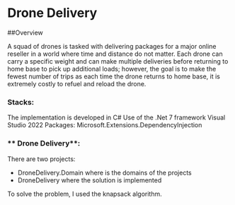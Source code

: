 # Drone Delivery

##Overview

A squad of drones is tasked with delivering packages for a major online reseller in a world where time and distance do not matter. Each drone can carry a specific weight and 
can make multiple deliveries before returning to home base to pick up additional loads; however, the goal is to make the fewest number of trips as each time the drone returns 
to home base, it is extremely costly to refuel and reload the drone.

### **Stacks**:

The implementation is developed in C#
Use of the .Net 7 framework
Visual Studio 2022
Packages: Microsoft.Extensions.DependencyInjection

### ** Drone Delivery**:

There are two projects: 
- DroneDelivery.Domain where is the domains of the projects
- DroneDelivery where the solution is implemented

To solve the problem, I used the knapsack algorithm. 
